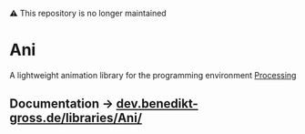 ⚠️ This repository is no longer maintained

Ani
===
A lightweight animation library for the programming environment [Processing](https://processing.org/)

Documentation -> [dev.benedikt-gross.de/libraries/Ani/](http://dev.benedikt-gross.de/libraries/Ani/)
-------------
